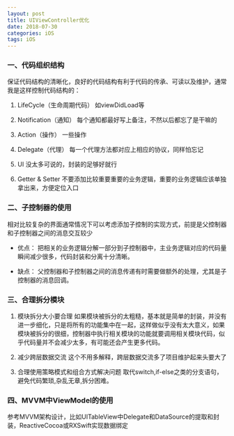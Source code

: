 ```yaml
---
layout: post
title: UIViewController优化
date: 2018-07-30
categories: iOS
tags: iOS 
---
```


### 一、代码组织结构

保证代码结构的清晰化，良好的代码结构有利于代码的传承、可读以及维护，通常我是这样控制代码结构的：

1. LifeCycle（生命周期代码）
如viewDidLoad等

2. Notification（通知）
每个通知都最好写上备注，不然以后都忘了是干嘛的

3. Action（操作）
一些操作

4. Delegate（代理）
每一个代理方法都对应上相应的协议，同样怕忘记

5. UI
没太多可说的，封装的足够好就行

6. Getter & Setter
不要添加比较重要重要的业务逻辑，重要的业务逻辑应该单独拿出来，方便定位入口

### 二、子控制器的使用

相对比较复杂的界面通常情况下可以考虑添加子控制的实现方式，前提是父控制器和子控制器之间的消息交互较少

*  优点：
把相关的业务逻辑分解一部分到子控制器中，主业务逻辑对应的代码量瞬间减少很多，代码封装和分离十分清晰。

*  缺点：
父控制器和子控制器之间的消息传递有时需要做额外的处理，尤其是子控制器的消息回调。

### 三、合理拆分模块

1. 模块拆分大小要合理
如果模块被拆分的太粗糙，基本就是简单的封装，并没有进一步细化，只是将所有的功能集中在一起，这样做似乎没有太大意义，如果模块被拆分的很细，控制器中执行相关模块的功能就要调用相关模块代码，似乎代码量并不会减少太多，有可能还会产生更多代码。

2. 减少跨层数据交流
这个不用多解释，跨层数据交流多了项目维护起来头要大了

3. 合理使用策略模式和组合方式解决问题
取代switch,if-else之类的分支语句，避免代码繁琐,杂乱无章,拆分困难。

### 四、MVVM中ViewModel的使用

参考MVVM架构设计，比如UITableView中Delegate和DataSource的提取和封装，ReactiveCocoa或RXSwift实现数据绑定